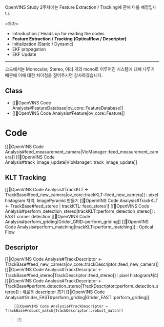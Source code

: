 OpenVINS Study 2주차에는 Feature Extraction / Tracking에 관해 다룰 예정입니다.

<목차> 
- Introduction / Heads up for reading the codes
- **Feature Extraction / Tracking (Opticalflow / Descriptor)**
- initialization (Static / Dynamic)
- EKF propagation
- EKF Update 

---
코드에서는 Monocular, Stereo, 여러 개의 mono로 이루어진 시스템에 대해 다루기 때문에 이에 대한 차이점을 짚어주시면 감사하겠습니다.
## Class
- [[🧩OpenVINS Code Analysis#FeatureDatabase|ov_core::FeatureDatabase]]
- [[🧩OpenVINS Code Analysis#Feature|ov_core::Feature]]
# Code

[[🧩OpenVINS Code Analysis#feed_measurement_camera|VioManager::feed_measurement_camera]]
[[🧩OpenVINS Code Analysis#track_image_update|VioManager::track_image_update]]
 
## KLT Tracking
[[🧩OpenVINS Code Analysis#TrackKLT ← TrackBase#feed_new_camera|ov_core::trackKLT::feed_new_camera]] : pixel histogram 처리, ImagePyramid 만들기
	[[🧩OpenVINS Code Analysis#TrackKLT ← TrackBase#feed_stereo | trackKTL::feed_stereo]]
		[[🧩OpenVINS Code Analysis#perform_detection_stereo|trackKLT::perform_detection_stereo]] : FAST corner detection
			[[🧩OpenVINS Code Analysis#perform_griding|Grider_GRID::perform_griding]] 
		 [[🧩OpenVINS Code Analysis#perform_matching|trackKLT::perform_matching]] : Optical Flow
		 
## Descriptor
[[🧩OpenVINS Code Analysis#TrackDescriptor ← TrackBase#feed_new_camera|ov_core::trackDescriptor::feed_new_camera]]
	[[🧩OpenVINS Code Analysis#TrackDescriptor ← TrackBase#feed_stereo|TrackDescriptor::feed_stereo]] : pixel histogram처리
		[[🧩OpenVINS Code Analysis#TrackDescriptor ← TrackBase#perform_detection_stereo|TrackDescriptor::perform_detection_stereo]] : 새로운 descriptor 뽑기
			[[🧩OpenVINS Code Analysis#Grider_FAST#perform_griding|Grider_FAST::perform_griding]]
			
		[[🧩OpenVINS Code Analysis#TrackDescriptor ← TrackBase#robust_match|TrackDescriptor::robust_match]] 

>[!]